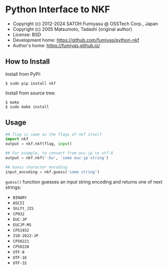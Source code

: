 Python Interface to NKF
======================================================================

* Copyright (c) 2012-2024 SATOH Fumiyasu @ OSSTech Corp., Japan
* Copyright (c) 2005 Matsumoto, Tadashi (original author)
* License: BSD
* Development home: <https://github.com/fumiyas/python-nkf>
* Author's home: <https://fumiyas.github.io/>

How to Install
----------------------------------------------------------------------

Install from PyPI:

```console
$ sudo pip install nkf
```

Install from source tree:

```console
$ make
$ sudo make install
```

Usage
----------------------------------------------------------------------

```python
## flag is same as the flags of nkf itself
import nkf
output = nkf.nkf(flag, input)

## For example, to convert from euc-jp to utf-8
output = nkf.nkf('-Ew', 'some euc-jp string')

## Guess character encoding
input_encoding = nkf.guess('some string')
```

`guess()` function guesses an input string encoding and returns
one of next strings:

  * `BINARY`
  * `ASCII`
  * `Shift_JIS`
  * `CP932`
  * `EUC-JP`
  * `EUCJP-MS`
  * `CP51932`
  * `ISO-2022-JP`
  * `CP50221`
  * `CP50220`
  * `UTF-8`
  * `UTF-16`
  * `UTF-32`


